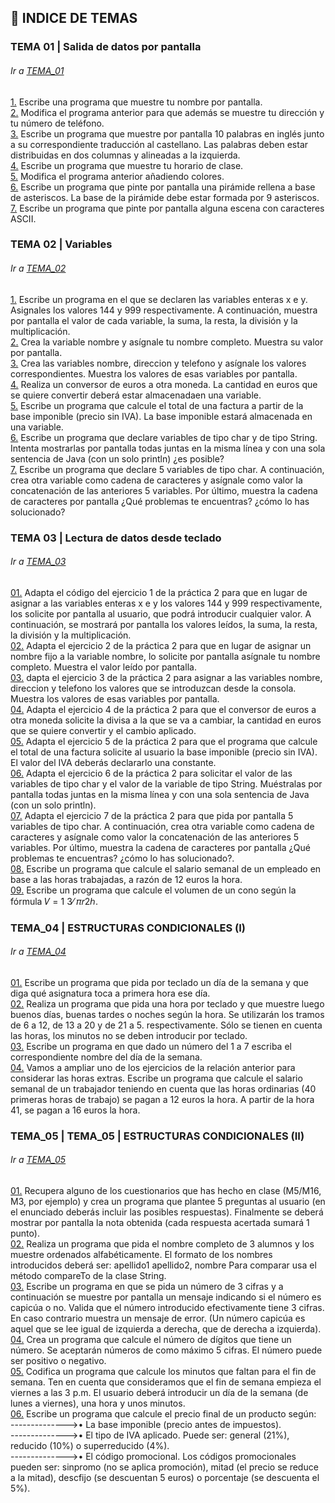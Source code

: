 ## :file_folder: INDICE DE TEMAS

<a name="tema1"/>

### TEMA 01 | Salida de datos por pantalla
###### Ir a [TEMA_01](https://github.com/m0ltr3x/aprende-java-con-m0ltr3x/tree/main/TEMA_01)

[1.](https://github.com/m0ltr3x/aprende-java-con-m0ltr3x/blob/main/TEMA_01/Ejercicio1.java) Escribe una programa que muestre tu nombre por pantalla.  
[2.](https://github.com/m0ltr3x/aprende-java-con-m0ltr3x/blob/main/TEMA_01/ejercicio2.java) Modifica el programa anterior para que además se muestre tu dirección y tu número de teléfono.  
[3.](https://github.com/m0ltr3x/aprende-java-con-m0ltr3x/blob/main/TEMA_01/ejercicio3.java) Escribe un programa que muestre por pantalla 10 palabras en inglés junto a su correspondiente traducción al castellano. Las palabras deben estar
distribuidas en dos columnas y alineadas a la izquierda.  
[4.](https://github.com/m0ltr3x/aprende-java-con-m0ltr3x/blob/main/TEMA_01/ejercicio4.java) Escribe un programa que muestre tu horario de clase.  
[5.](https://github.com/m0ltr3x/aprende-java-con-m0ltr3x/blob/main/TEMA_01/ejercicio5.java) Modifica el programa anterior añadiendo colores.  
[6.](https://github.com/m0ltr3x/aprende-java-con-m0ltr3x/blob/main/TEMA_01/ejercicio6.java) Escribe un programa que pinte por pantalla una pirámide rellena a base de asteriscos. La base de la pirámide debe estar formada por 9 asteriscos.  
[7.](https://github.com/m0ltr3x/aprende-java-con-m0ltr3x/blob/main/TEMA_01/ejercicio7.java) Escribe un programa que pinte por pantalla alguna escena con caracteres ASCII.  

<a name="tema2"/>

### TEMA 02 | Variables
###### Ir a [TEMA_02](https://github.com/m0ltr3x/aprende-java-con-m0ltr3x/tree/main/TEMA_02)

[1.](https://github.com/m0ltr3x/aprende-java-con-m0ltr3x/blob/main/TEMA_02/ejercicio1.java) Escribe un programa en el que se declaren las variables enteras x e y. Asignales los valores 144 y 999 respectivamente. A continuación, muestra por pantalla el valor de cada variable, la suma, la resta, la división y la multiplicación.  
[2.](https://github.com/m0ltr3x/aprende-java-con-m0ltr3x/blob/main/TEMA_02/ejercicio2.java) Crea la variable nombre y asígnale tu nombre completo. Muestra su valor por pantalla.  
[3.](https://github.com/m0ltr3x/aprende-java-con-m0ltr3x/blob/main/TEMA_02/ejercicio3.java) Crea las variables nombre, direccion y telefono y asígnale los valores correspondientes. Muestra los valores de esas variables por pantalla.  
[4.](https://github.com/m0ltr3x/aprende-java-con-m0ltr3x/blob/main/TEMA_02/ejercicio4.java) Realiza un conversor de euros a otra moneda. La cantidad en euros que se quiere convertir deberá estar almacenadaen una variable.  
[5.](https://github.com/m0ltr3x/aprende-java-con-m0ltr3x/blob/main/TEMA_02/ejercicio5.java)  Escribe un programa que calcule el total de una factura a partir de la base imponible (precio sin IVA). La base imponible estará almacenada en una variable.  
[6.](https://github.com/m0ltr3x/aprende-java-con-m0ltr3x/blob/main/TEMA_02/ejercicio6.java) Escribe un programa que declare variables de tipo char y de tipo String. Intenta mostrarlas por pantalla todas juntas en la misma línea y con una sola sentencia de Java (con un solo println) ¿es posible?  
[7.](https://github.com/m0ltr3x/aprende-java-con-m0ltr3x/blob/main/TEMA_02/ejercicio7.java) Escribe un programa que declare 5 variables de tipo char. A continuación, crea otra variable como cadena de caracteres y asígnale como valor la concatenación de las anteriores 5 variables. Por último, muestra la cadena de caracteres por pantalla ¿Qué problemas te encuentras? ¿cómo lo has solucionado?   

<a name="tema3"/>

### TEMA 03 | Lectura de datos desde teclado
###### Ir a [TEMA_03](https://github.com/m0ltr3x/aprende-java-con-m0ltr3x/tree/main/TEMA_03)

[01.](https://github.com/m0ltr3x/aprende-java-con-m0ltr3x/blob/main/TEMA_03/ejercicio1.java) Adapta el código del ejercicio 1 de la práctica 2 para que en lugar de asignar a las variables enteras x e y los valores 144 y 999 respectivamente, los solicite por pantalla al usuario, que podrá introducir cualquier valor. A continuación, se mostrará por pantalla los valores leídos, la suma, la resta, la división y la multiplicación.   
[02.](https://github.com/m0ltr3x/aprende-java-con-m0ltr3x/blob/main/TEMA_03/ejercicio2.java) Adapta el ejercicio 2 de la práctica 2 para que en lugar de asignar un nombre fijo a la variable nombre, lo solicite por pantalla asígnale tu nombre completo. Muestra el valor leído por pantalla.   
[03.](https://github.com/m0ltr3x/aprende-java-con-m0ltr3x/blob/main/TEMA_03/ejercicio3.java) dapta el ejercicio 3 de la práctica 2 para asignar a las variables nombre, direccion y telefono los valores que se introduzcan desde la consola. Muestra los valores de esas variables por pantalla.   
[04.](https://github.com/m0ltr3x/aprende-java-con-m0ltr3x/blob/main/TEMA_03/ejercicio4.java) Adapta el ejercicio 4 de la práctica 2 para que el conversor de euros a otra moneda solicite la divisa a la que se va a cambiar, la cantidad en euros que se quiere convertir y el cambio aplicado.   
[05.](https://github.com/m0ltr3x/aprende-java-con-m0ltr3x/blob/main/TEMA_03/ejercicio5.java)   Adapta el ejercicio 5 de la práctica 2 para que el programa que calcule el total de una factura solicite al usuario la base imponible (precio sin IVA). El valor del IVA deberás declararlo una constante.  
[06.](https://github.com/m0ltr3x/aprende-java-con-m0ltr3x/blob/main/TEMA_03/ejercicio6.java)  Adapta el ejercicio 6 de la práctica 2 para solicitar el valor de las variables de tipo char y el valor de la variable de tipo String. Muéstralas por pantalla todas juntas en la misma línea y con una sola sentencia de Java (con un solo println).   
[07.](https://github.com/m0ltr3x/aprende-java-con-m0ltr3x/blob/main/TEMA_03/ejercicio7.java)  Adapta el ejercicio 7 de la práctica 2 para que pida por pantalla 5 variables de tipo char. A continuación, crea otra variable como cadena de caracteres y asígnale como valor la concatenación de las anteriores 5 variables. Por último, muestra la cadena de caracteres por pantalla ¿Qué problemas te encuentras? ¿cómo lo has solucionado?.   
[08.](https://github.com/m0ltr3x/aprende-java-con-m0ltr3x/blob/main/TEMA_03/ejercicio8.java)  Escribe un programa que calcule el salario semanal de un empleado en base a las horas trabajadas, a razón de 12 euros la hora.   
[09.](https://github.com/m0ltr3x/aprende-java-con-m0ltr3x/blob/main/TEMA_03/ejercicio9.java)  Escribe un programa que calcule el volumen de un cono según la fórmula 𝑉 = 1 3⁄ 𝜋𝑟2ℎ.   

<a name="tema4"/>

### TEMA_04 | ESTRUCTURAS CONDICIONALES (I)
###### Ir a [TEMA_04](https://github.com/m0ltr3x/aprende-java-con-m0ltr3x/tree/main/TEMA_04)

[01.](https://github.com/m0ltr3x/aprende-java-con-m0ltr3x/blob/main/TEMA_04/ejercicio1.java) Escribe un programa que pida por teclado un día de la semana y que diga qué asignatura toca a primera hora ese día.   
[02.](https://github.com/m0ltr3x/aprende-java-con-m0ltr3x/blob/main/TEMA_04/ejercicio2.java) Realiza un programa que pida una hora por teclado y que muestre luego buenos días, buenas tardes o noches según la hora. Se utilizarán los tramos de 6 a 12, de 13 a 20 y de 21 a 5. respectivamente. Sólo se tienen en cuenta las horas, los minutos no se deben introducir por teclado.    
[03.](https://github.com/m0ltr3x/aprende-java-con-m0ltr3x/blob/main/TEMA_04/ejercicio3.java) Escribe un programa en que dado un número del 1 a 7 escriba el correspondiente nombre del día de la semana.      
[04.](https://github.com/m0ltr3x/aprende-java-con-m0ltr3x/blob/main/TEMA_04/ejercicio4.java) Vamos a ampliar uno de los ejercicios de la relación anterior para considerar las horas extras. Escribe un programa que calcule el salario semanal de un trabajador teniendo en cuenta que las horas ordinarias (40 primeras horas de trabajo) se pagan a 12 euros la hora. A partir de la hora 41, se pagan a 16 euros la hora.  

<a name="tema5"/>

### TEMA_05 | TEMA_05 | ESTRUCTURAS CONDICIONALES (II)
###### Ir a [TEMA_05](https://github.com/m0ltr3x/aprende-java-con-m0ltr3x/tree/main/TEMA_05)

[01.](https://github.com/m0ltr3x/aprende-java-con-m0ltr3x/blob/main/TEMA_05/ejercicio1.java) Recupera alguno de los cuestionarios que has hecho en clase (M5/M16, M3, por ejemplo) y crea un programa que plantee 5 preguntas al usuario (en el enunciado deberás incluir las posibles respuestas). Finalmente se deberá mostrar por pantalla la nota obtenida (cada respuesta acertada sumará 1 punto).   
[02.](https://github.com/m0ltr3x/aprende-java-con-m0ltr3x/blob/main/TEMA_05/ejercicio2.java) Realiza un programa que pida el nombre completo de 3 alumnos y los muestre ordenados alfabéticamente. El formato de los nombres introducidos deberá ser: apellido1 apellido2, nombre Para comparar usa el método compareTo de la clase String.   
[03.](https://github.com/m0ltr3x/aprende-java-con-m0ltr3x/blob/main/TEMA_05/ejercicio3.java) Escribe un programa en que se pida un número de 3 cifras y a continuación se muestre por pantalla un mensaje indicando si el número es capicúa o no. Valida que el número introducido efectivamente tiene 3 cifras. En caso contrario muestra un mensaje de error. (Un número capicúa es aquel que se lee igual de izquierda a derecha, que de derecha a izquierda).   
[04.](https://github.com/m0ltr3x/aprende-java-con-m0ltr3x/blob/main/TEMA_05/ejercicio4.java) Crea un programa que calcule el número de dígitos que tiene un número. Se aceptarán números de como máximo 5 cifras. El número puede ser positivo o negativo.  
[05.](https://github.com/m0ltr3x/aprende-java-con-m0ltr3x/blob/main/TEMA_05/ejercicio5.java) Codifica un programa que calcule los minutos que faltan para el fin de semana. Ten en cuenta que consideramos que el fin de semana empieza el viernes a las 3 p.m. El usuario deberá introducir un día de la semana (de lunes a viernes), una hora y unos minutos.   
[06.](https://github.com/m0ltr3x/aprende-java-con-m0ltr3x/blob/main/TEMA_05/ejercicio6.java) Escribe un programa que calcule el precio final de un producto según:   
-------------->• La base imponible (precio antes de impuestos).  
-------------->• El tipo de IVA aplicado. Puede ser: general (21%), reducido (10%) o superreducido (4%).   
-------------->• El código promocional. Los códigos promocionales pueden ser: sinpromo (no se aplica promoción), mitad (el precio se reduce a la mitad),                   descfijo (se descuentan 5 euros) o porcentaje (se descuenta el 5%).   
